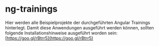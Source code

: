 # ng-trainings

Hier werden alle Beispielprojekte der durchgeführten Angular Trainings hinterlegt.
Damit diese Anwendungen ausgeführt werden können, sollten folgende Installationshinweise ausgeführt worden sein: [https://goo.gl/rBtrr5](https://goo.gl/rBtrr5)